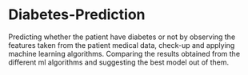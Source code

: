 # Diabetes-Prediction
Predicting whether the patient have diabetes or not by observing the features taken from the  patient medical data, check-up and applying machine learning algorithms.  Comparing the results obtained from the different ml algorithms and suggesting the best model  out of them.
